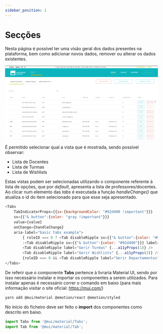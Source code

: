 ```yaml
---
sidebar_position: 1
---
```


# Secções

Nesta página é possível ter uma visão geral dos dados presentes na plataforma, bem como adicionar novos dados, remover ou alterar os dados existentes.

![Management Page](./gestao.png)

É permitido selecionar qual a vista que é mostrada, sendo possível observar:
- Lista de Docentes
- Lista de Turmas
- Lista de Wishlists

Estas vistas podem ser selecionadas utilizando o componente referente à lista de opções, que por *default*, apresenta a lista de professores/docentes. Ao clicar num elemento das *tabs* é executada a função *handleChange()* que atualiza o id do item selecionado para que esse seja apresentado.

```js
<Tabs 
    TabIndicatorProps={{sx:{backgroundColor: "#92d400 !important"}}}
    sx={{"& button":{color: "gray !important"}}} 
    value={value} 
    onChange={handleChange} 
    aria-label="basic tabs example">
        { roleID === 0 ? <Tab disableRipple sx={{"& button":{color: "#92d400"}}} label="Gerir Utilizadores" {...a11yProps(0)} />
        :<Tab disableRipple sx={{"& button":{color: "#92d400"}}} label="Gerir Docentes" {...a11yProps(0)} />}
        <Tab disableRipple label="Gerir Turmas" {...a11yProps(1)} />
        <Tab disableRipple label="Gerir Wishlists" {...a11yProps(2)} />
        {roleID === 0 && <Tab disableRipple label="Gerir Departamentos" {...a11yProps(3)} />}
</Tabs>
```

De referir que o componente **Tabs** pertence à livraria Material UI, sendo por isso necessário instalar e importar os componentes a serem utilizados.
Para instalar apenas é necessário correr o comando em baixo (para mais informação visitar o site oficial: https://mui.com/)
```bash
yarn add @mui/material @emotion/react @emotion/styled
```

No início do ficheiro deve ser feito o **import** dos componentes como descrito em baixo.
```js
import Tabs from '@mui/material/Tabs';
import Tab from '@mui/material/Tab';
```